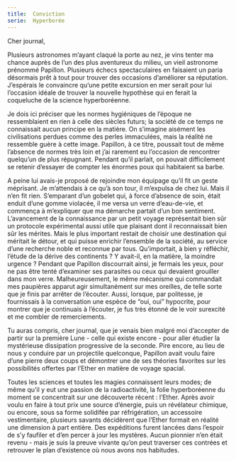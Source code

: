 ```yaml
---
title:  Conviction
serie:  Hyperborée
---
```

Cher journal,

Plusieurs astronomes m’ayant claqué la porte au nez, je vins tenter ma chance
auprès de l’un des plus aventureux du milieu, un vieil astronome prénommé
Papillon. Plusieurs échecs spectaculaires en faisaient un paria désormais prêt
à tout pour trouver des occasions d’améliorer sa réputation. J’espérais le
convaincre qu’une petite excursion en mer serait pour lui l’occasion idéale de
trouver la nouvelle hypothèse qui en ferait la coqueluche de la science
hyperboréenne. 

Je dois ici préciser que les normes hygiéniques de l’époque ne ressemblaient en
rien à celle des siècles futurs; la société de ce temps ne connaissait aucun
principe en la matière. On s’imagine aisément les civilisations perdues comme
des perles immaculées, mais la réalité ne ressemble guère à cette image.
Papillon, à ce titre, poussait tout de même l’absence de normes très loin et
j’ai rarement eu l’occasion de rencontrer quelqu’un de plus répugnant. Pendant
qu’il parlait, on pouvait difficilement se retenir d’essayer de compter les
énormes poux qui habitaient sa barbe.

A peine lui avais-je proposé de rejoindre mon équipage qu’il fit un geste
méprisant. Je m’attendais à ce qu’à son tour, il m’expulsa de chez lui. Mais il
n’en fit rien. S’emparant d’un gobelet qui, à force d’absence de soin, était
enduit d’une gomme violacée, il me versa un verre d’eau-de-vie, et commença à
m’expliquer que ma démarche partait d’un bon sentiment. L’avancement de la
connaissance par un petit voyage représentait bien sûr un protocole
expérimental aussi utile que plaisant dont il reconnaissait bien sûr les
mérites. Mais le plus important restait de choisir une destination qui méritait
le détour, et qui puisse enrichir l’ensemble de la société, au service d’une
recherche noble et reconnue par tous. Qu’importait, à bien y réfléchir, l’étude
de la dérive des continents ? Y avait-il, en la matière, la moindre urgence ?
Pendant que Papillon discourrait ainsi, je fermais les yeux, pour ne pas être
tenté d’examiner ses parasites ou ceux qui devaient grouiller dans mon verre.
Malheureusement, le même mécanisme qui commandait mes paupières apparut agir
simultanément sur mes oreilles, de telle sorte que je finis par arrêter de
l’écouter. Aussi, lorsque, par politesse, je fournissais à la conversation une
espèce de “oui, oui” hypocrite, pour montrer que je continuais à l’écouter, je
fus très étonné de le voir surexcité et me combler de remerciements.

Tu auras compris, cher journal, que je venais bien malgré moi d’accepter de
partir sur la première Lune - celle qui existe encore - pour aller étudier la
mystérieuse dissipation progressive de la seconde. Pire encore, au lieu de nous
y conduire par un projectile quelconque, Papillon avait voulu faire d’une
pierre deux coups et démontrer une de ses théories favorites sur les
possibilités offertes par l’Ether en matière de voyage spacial.

Toutes les sciences et toutes les magies connaissent leurs modes; de même qu’il
y eut une passion de la radioactivité, la folie hyperboréenne du moment se
concentrait sur une découverte récent : l’Ether. Après avoir voulu en faire à
tout prix une source d’énergie, puis un révélateur chimique, ou encore, sous sa
forme solidifée par réfrigération, un accessoire vestimentaire, plusieurs
savants décidèrent que l’Ether formait en réalité une dimension à part entière.
Des expéditions furent lancées dans l’espoir de s’y faufiler et d’en percer à
jour les mystères. Aucun pionnier n’en était revenu - mais je suis la preuve
vivante qu’on peut traverser ces contrées et retrouver le plan d’existence où
nous avons nos habitudes.
